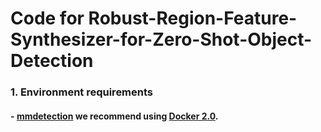 # Code for Robust-Region-Feature-Synthesizer-for-Zero-Shot-Object-Detection
### 1. Environment requirements
#### - [mmdetection](http://github.com/open-mmlab/mmdetection) we recommend using [Docker 2.0](Docker.md).
### 
